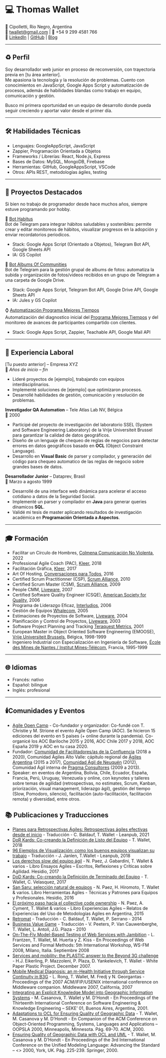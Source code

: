 # 💻 Thomas Wallet

📍 Cipolletti, Rio Negro, Argentina  
📧 twallet@gmail.com | 📱 +54 9 299 4581 766  
🔗 [LinkedIn](https://www.linkedin.com/in/thomaswallet) | [GitHub](https://github.com/twallet) | [Blog](https://www.elproximopaso.net)

---

## ♻️ Perfil
Soy desarrollador web junior en proceso de reconversión, con trayectoria previa en [tu área anterior].  
Me apasiona la tecnología y la resolución de problemas. Cuento con conocimientos en JavaScript, Google Apps Script y automatización de procesos, además de habilidades blandas como trabajo en equipo, comunicación y gestión.  

Busco mi primera oportunidad en un equipo de desarrollo donde pueda seguir creciendo y aportar valor desde el primer día.  

---

## 🛠️ Habilidades Técnicas
- Lenguajes: GoogleAppScript, JavaScript
- Zappier, Programación Orientada a Objetos
- Frameworks / Librerías: React, Node.js, Express  
- Bases de Datos: MySQL, MongoDB, Firebase  
- Herramientas: GitHub, GoogleAppsScript, VSCode  
- Otros: APIs REST, metodologías ágiles, testing  

---

## 📂 Proyectos Destacados
Si bien no trabajo de programador desde hace muchos años, siempre estuve programando por hobby. 

🤖 [Bot Habitus](https://github.com/twallet/habitus)  
Bot de Telegram para integrar hábitos saludables y sostenibles: permite crear y editar monitoreos de hábitos, visualizar progresos en la adopción y enviar recordatorios periodicos.
- Stack: Google Apps Script (Orientado a Objetos), Telegram Bot API, Google Sheets API  
- IA: GS Copilot

🤖 [Bot Albums Of Communities](https://github.com/twallet/albumsofcommunitiesbot)  
Bot de Telegram para la gestión grupal de albums de fotos: automatiza la subida y organización de fotos/videos recibidos en un grupo de Telegram a una carpeta de Google Drive.
- Stack: Google Apps Script, Telegram Bot API, Google Drive API, Google Sheets API  
- IA: Jules y GS Copilot

⌚ [Automatización Programa Mejores Tiempos](https://github.com/twallet/mejorestiempos)  
Automatización del diagnostico inicial del [Programa Mejores Tiempos](https://nextstepslab.com/mejorestiempos/) y del monitoreo de avances de participantes compartido con clientes.
- Stack: Google Apps Script, Zappier, Teachable API, Google Mail API

---

## 💼 Experiencia Laboral

[Tu puesto anterior] – Empresa XYZ  
📅 _Años de inicio – fin_  
- Lideré proyectos de [ejemplo], trabajando con equipos interdisciplinarios.  
- Implementé soluciones de [ejemplo] que optimizaron procesos.  
- Desarrollé habilidades de gestión, comunicación y resolución de problemas.

**Investigador QA Automation** – Tele Atlas Lab NV, Bélgica  
📅 2000
- Participé del proyecto de investigación del laboratorio SSEL (System and Software Engineering Laboratory) de la Vrije Universiteit Brussel para garantizar la calidad de datos geográficos.
- Diseño de un lenguaje de chequeo de reglas de negocios para detectar errores en datos geográficos basado en **OCL** (Object Constraint Language).
- Desarrollo en **Visual Basic** de parser y compilador, y generación del código para chequeo automatico de las reglas de negocio sobre grandes bases de datos.

**Desarrollador Junior** – Dataprev, Brasil  
📅 Marzo a agosto 1999  
- Desarrollé de una interface web dinámica para acelerar el acceso cotidiano a datos de la Seguridad Social.
- Implementé un parser y compilador en **Java** para generar queries dínamicos **SQL**. 
- Validé mi tesis de master aplicando resultados de investigación académica en **Programación Orientada a Aspectos**.

---

## 🎓 Formación

- Facilitar un Círculo de Hombres, [Colmena Comunicación No Violenta](https://www.instagram.com/colmenaenlinea/?hl=es), 2022
- Professional Agile Coach (PAC), [Kleer](https://www.kleer.la/es), 2018
- Facilitación Gráfica, [Kleer](https://www.kleer.la/es), 2017
- Art Of Hosting, [Conversaciones para Todos](https://www.linkedin.com/company/conversaciones-para-todos), 2016
- Certified Scrum Practitionner (CSP), [Scrum Alliance](https://www.scrumalliance.org), 2010
- Certified Scrum Master (CSM), [Scrum Alliance](https://www.scrumalliance.org), 2009
- People CMM, [Liveware](https://liveware.com.ar), 2007
- Certified Software Quality Engineer (CSQE), [American Society for Quality](https://asq.org), 2006
-	Programa de Liderazgo Eficaz, [Interludios](https://www.interludiosgroup.com.ar), 2006
-	Gestión de Equipos [Whalecom](https://www.whalecom.com.ar), 2005
- Estimaciones de Proyectos de Software, [Liveware](https://liveware.com.ar), 2004
- Planificación  y Control de Proyectos, [Liveware](https://liveware.com.ar), 2003
- Software Project Planning and Tracking [Teraquest Metrics](https://www.terraquest.co.uk), 2001
- European Master in Object Oriented Software Engineering (EMOOSE), [Vrije Universiteit Brussels](https://www.vub.be/en), Bélgica, 1998-1999
- Ingeniero Industrial con Especialización en Ingeniería de Software, [École des Mines de Nantes / Institut Mines-Télécom](https://www.imt-atlantique.fr/en), Francia, 1995-1999

---

## 🌐 Idiomas
- Francés: nativo
- Español: bilingue  
- Inglés: profesional

---
## 🕯️Comunidades y Eventos

- [Agile Open Camp](https://agileopen.camp) - Co-fundador y organizador: Co-fundé con T. Christie y M. Strione el evento Agile Open Camp (AOC). Se hicieron 15 ediciones del evento en 5 países (+ online durante la pandemia). Co-organicé los AOC Bariloche 2015 y 2016, AOC Chile 2017 y 2018, AOC España 2019 y AOC en tu casa 2020.
- Fundador: [Comunidad de Facilitadores/as de la Confluencia](https://www.elproximopaso.net/2018/12/facilitadores-confluencia.html) (2018 a 2020), Comunidad Ágiles Alto Valle: cápitulo regional de [Ágiles Argentina](https://www.meetup.com/es-ES/agiles-arg) (2015 a 2017), [Comunidad Ágil de Neuquén](https://www.elproximopaso.net/2012/03/primera-reunion-de-la-comunidad-agil-de.html) (2012), Comunidad Ágil interna de [Pragma Consultores](https://practia.global) (2009 a 2013).
- Speaker: en eventos de Argentina, Bolivia, Chile, Ecuador, España, Francia, Perú, Uruguay, Venezuela y online, con keynotes y talleres sobre temas de agilidad (retrospectivas, no estimates, Scrum, Kanban, priorización, visual management, liderazgo ágil), gestión del tiempo (Slow, Pomodoro, silencio), facilitación (auto-facilitación, facilitación remota) y diversidad, entre otros.

## 📚 Publicaciones y Traducciones

- [Planes para Retrospectivas Ágiles: Retrospectivas ágiles efectivas desde el inicio](https://leanpub.com/planes-para-retrospectivas-agiles) - Traducción - C. Baldauf, T. Wallet - Leanpub, 2021
- [DoR Kards: Co-creando la Definición de Listo del Equipo](https://www.elproximopaso.net/2018/12/dor-kards.html) - T. Wallet, 2018
- [96 Ejemplos de Visualización: como los buenos equipos visualizan su trabajo](https://leanpub.com/ejemplosdevisualizacin) - Traducción - J. Janlen, T.Wallet - Leanpub, 2018
-	[Los derechos slow del equipo ágil](https://nicopaez.gitbook.io/libroagileaoc2017/slow) - N. Paez, J. Gabardini, T. Wallet & varios - Libro Ensayos Agiles – Escritos, Reflexiones y Críticas sobre Agilidad. Hesidio, 2017
- [DoD Kards: Co-creando la Definición de Terminado del Equipo](https://www.elproximopaso.net/2017/07/dod-kards.html) - T. Wallet, C. Velasquez, 2017
-	[San Saru: selección natural de equipos](https://nicopaez.gitbook.io/libroagileaoc2016/01_san_saru) - N. Paez, H. Hiromoto, T. Wallet & varios. Libro Herramientas Agiles - Técnicas y Patrones para Equipos y Profesionales. Hesidio, 2016
-	[El próximo paso hacía el collective code ownership](https://nicopaez.gitbook.io/libroagileaoc2015/11-collective_ownership) - N. Paez, A. Cyment, T. Wallet & varios - Libro Experiencias Agiles – Relatos de Experiencias del Uso de Metodologías Agiles en Argentina, 2015
- [Retromat](https://retromat.org/es) - Traducción - C. Baldauf, T. Wallet, P. Serrano - 2014
- [Business Value Game](https://www.agilebelgium.be/businessvaluegame) - Traducción - V. Peeters, P. Van Cauwenberghe, T. Wallet, L. Antolí, J.G. Plaza - 2010
-	[On-The-Fly Model-Based Testing of Web Services with Jambition](https://link.springer.com/chapter/10.1007/978-3-642-01364-5_9) - L. Frantzen, T. Wallet, M. Huerta y Z. Kiss - En Proceedings of Web Services and Formal Methods: 5th International Workshop, WS-FM 2008, Milano, Italia. Septiembre 2008
-	[Services and mobility: the PLASTIC answer to the Beyond 3G challenge](https://www.researchgate.net/publication/228617423_Services_and_mobility_the_PLASTIC_answer_to_the_Beyond_3G_challenge) - H.J. Eikerling, P. Mazzoleni, P. Plaza, D. Yankelevich, T. Wallet - White Paper Plastic Project. December 2007.
-	[Mobile Medical Diagnosis: an m-Health Initiative through Service Continuity in B3G](https://www.researchgate.net/publication/221461311_Mobile_medical_diagnosis_an_m-health_initiative_through_service_continuity_in_B3G) - L. Rong, T. Wallet, M. Fredj y N. Georgantas - Proceedings of the 2007 ACM/IFIP/USENIX international conference on Middleware companion. Middleware 2007, California, 2007
-	[Integrating an Explicit Knowledge Model into Geographic Information Systems](https://www.researchgate.net/publication/246487939_Integrating_an_Explicit_Knowledge_Model_into_Geographic_Information_Systems) - M. Casanova, T. Wallet y M. D’Hondt - En Proceedings of the Thirteenth International Conference on Software Engineering & Knowledge Engineering – SEKE’ 01, Buenos Aires, Argentina, 2001.
-	[Adaptations to OCL for Ensuring Quality of Geographic Data](https://dl.acm.org/doi/10.1145/367845.367942) - T. Wallet, M. Casanova y M. D’Hondt - En Companion of the ACM Conference on Object-Oriented Programming, Systems, Languages and Applications – OOPSLA 2000, Minneapolis, Minnesota. Pág. 69-70. ACM, 2000.
-	[Ensuring Quality of Geographic Data with OCL and UML](https://link.springer.com/chapter/10.1007/3-540-40011-7_16) - T. Wallet, M. Casanova y M. D’Hondt - En Proceedings of the 3rd International Conference on the Unified Modeling Language: Advancing the Standard – <<UML>> 2000, York, UK. Pág. 225-239. Springer, 2000.
